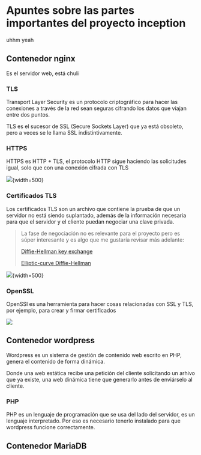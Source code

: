 # Apuntes sobre las partes importantes del proyecto inception

uhhm yeah

## Contenedor nginx

Es el servidor web, está chuli

### TLS

Transport Layer Security es un protocolo criptográfico para hacer las conexiones a través de la red sean seguras
cifrando los datos que viajan entre dos puntos.

TLS es el sucesor de SSL (Secure Sockets Layer) que ya está obsoleto, pero a veces se le llama SSL indistintivamente.

### HTTPS

HTTPS es HTTP + TLS, el protocolo HTTP sigue haciendo las solicitudes igual,
solo que con una conexión cifrada con TLS

![](https://wizardzines.com/images/uploads/https.png){width=500}

### Certificados TLS

Los certificados TLS son un archivo que contiene la prueba de que un servidor
no está siendo suplantado, además de la información necesaria para que el servidor
y el cliente puedan negociar una clave privada.

> La fase de negociación no es relevante para el proyecto pero es súper interesante
> y es algo que me gustaría revisar más adelante:
>
> [Diffie-Hellman key exchange](en.wikipedia.org/wiki/Diffie–Hellman_key_exchange)
>
> [Elliptic-curve Diffie-Hellman](https://en.wikipedia.org/wiki/Elliptic-curve_Diffie%E2%80%93Hellman)

![](https://wizardzines.com/images/uploads/certificates.png){width=500}

### OpenSSL

OpenSSl es una herramienta para hacer cosas relacionadas con SSL y TLS, por ejemplo, para crear y firmar certificados

![](https://wizardzines.com/images/uploads/openssl.png)

## Contenedor wordpress

Wordpress es un sistema de gestión de contenido web escrito en PHP, genera el contenido de forma dinámica.

Donde una web estática recibe una petición del cliente solicitando un arhivo que ya existe, una web dinámica tiene que generarlo antes de enviárselo al cliente.

### PHP

PHP es un lenguaje de programación que se usa del lado del servidor, es un lenguaje interpretado.
Por eso es necesario tenerlo instalado para que wordpress funcione correctamente.

## Contenedor MariaDB
